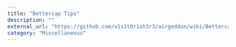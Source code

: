 ```yaml
---
title: "Bettercap Tips"
description: ""
external_url: "https://github.com/v1s1t0r1sh3r3/airgeddon/wiki/Bettercap%20Tips"
category: "Miscellaneous"
---
```

